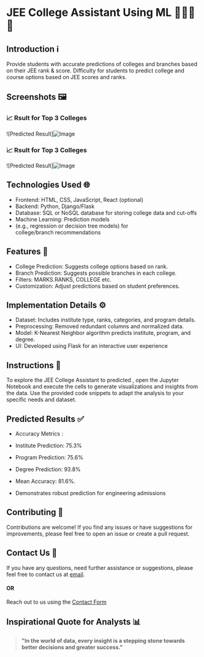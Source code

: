 
# JEE College Assistant Using ML 👨🏻‍🎓🏫

## Introduction ℹ️

Provide students with accurate predictions of colleges and branches based on their JEE rank & score.
Difficulty for students to predict college and course options based on JEE scores and ranks.

## Screenshots 🖼️

### 📈 Rsult for Top 3 Colleges
![Predicted Result]![Image](https://github.com/user-attachments/assets/52eaae4e-470f-485b-bb65-dc7fee9c7673)

### 📈 Rsult for Top 3 Colleges
![Predicted Result]![Image](https://github.com/user-attachments/assets/52eaae4e-470f-485b-bb65-dc7fee9c7673)



## Technologies Used 🌐

- Frontend: HTML, CSS, JavaScript, React (optional)
- Backend: Python, Django/Flask
- Database: SQL or NoSQL database for storing college data and cut-offs
- Machine Learning: Prediction models
- (e.g., regression or decision tree models) for college/branch recommendations

## Features 🌟

- College Prediction: Suggests college options based on rank.
- Branch Prediction: Suggests possible branches in each college.
- Filters: MARKS.RANKS, COLLEGE etc.
- Customization: Adjust predictions based on student preferences.

## Implementation Details ⚙️

- Dataset: Includes institute type, ranks, categories, and program details.
- Preprocessing: Removed redundant columns and normalized data.
- Model: K-Nearest Neighbor algorithm predicts institute, program, and degree.
- UI: Developed using Flask for an interactive user experience


## Instructions 🌟

To explore the JEE College Assistant to predicted , open the Jupyter Notebook and execute the cells to generate visualizations and insights from the data. Use the provided code snippets to adapt the analysis to your specific needs and dataset.

## Predicted Results ✅

- Accuracy Metrics :

- Institute Prediction: 75.3%
- Program Prediction: 75.6%
- Degree Prediction: 93.8%
- Mean Accuracy: 81.6%.
- Demonstrates robust prediction for engineering admissions

## Contributing 🤝

Contributions are welcome! If you find any issues or have suggestions for improvements, please feel free to open an issue or create a pull request.

## Contact Us 📧

If you have any questions, need further assistance or suggestions, please feel free to contact us at [email]( nisarns8856@gmail.com).
#### OR
Reach out to us using the [Contact Form](https://forms.gle/cEcJ9uEiz1XVbsuw8)

## Inspirational Quote for Analysts 📊
> #### "In the world of data, every insight is a stepping stone towards better decisions and greater success."
